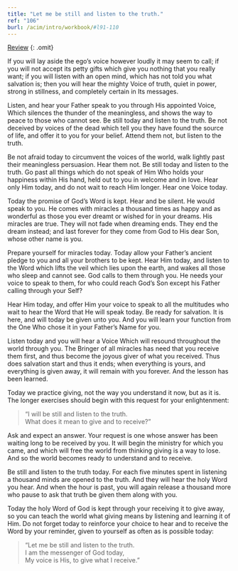 ```yaml
---
title: "Let me be still and listen to the truth."
ref: "106"
burl: /acim/intro/workbook/#l91-110
---
```


<a class="hide-review" href="/workbook/l118/#l106">Review</a>
{: .omit}

If you will lay aside the ego’s voice however loudly it may seem to
call; if you will not accept its petty gifts which give you nothing that
you really want; if you will listen with an open mind, which has not
told you what salvation is; then you will hear the mighty Voice of
truth, quiet in power, strong in stillness, and completely certain in
Its messages.

Listen, and hear your Father speak to you through His appointed Voice,
Which silences the thunder of the meaningless, and shows the way to
peace to those who cannot see. Be still today and listen to the truth.
Be not deceived by voices of the dead which tell you they have found the
source of life, and offer it to you for your belief. Attend them not,
but listen to the truth.

Be not afraid today to circumvent the voices of the world, walk lightly
past their meaningless persuasion. Hear them not. Be still today and
listen to the truth. Go past all things which do not speak of Him Who
holds your happiness within His hand, held out to you in welcome and in
love. Hear only Him today, and do not wait to reach Him longer. Hear one
Voice today.

Today the promise of God’s Word is kept. Hear and be silent. He would
speak to you. He comes with miracles a thousand times as happy and as
wonderful as those you ever dreamt or wished for in your dreams. His
miracles are true. They will not fade when dreaming ends. They end the
dream instead; and last forever for they come from God to His dear Son,
whose other name is you.

Prepare yourself for miracles today. Today allow your Father’s ancient
pledge to you and all your brothers to be kept. Hear Him today, and
listen to the Word which lifts the veil which lies upon the earth, and
wakes all those who sleep and cannot see. God calls to them through you.
He needs your voice to speak to them, for who could reach God’s Son
except his Father calling through your Self?

Hear Him today, and offer Him your voice to speak to all the multitudes
who wait to hear the Word that He will speak today. Be ready for
salvation. It is here, and will today be given unto you. And
you will learn your function from the One Who chose it in your Father’s
Name for you.

Listen today and you will hear a Voice Which will resound throughout the
world through you. The Bringer of all miracles has need that you receive
them first, and thus become the joyous giver of what you received. Thus
does salvation start and thus it ends; when everything is yours, and
everything is given away, it will remain with you forever. And the
lesson has been learned.

Today we practice giving, not the way you understand it now, but as it
is. The longer exercises should begin with this request for your
enlightenment:

> “I will be still and listen to the truth.<br/>
> What does it mean to give and to receive?”

Ask and expect an answer. Your request is one whose answer has been
waiting long to be received by you. It will begin the ministry for which
you came, and which will free the world from thinking giving is a way to
lose. And so the world becomes ready to understand and to receive.

Be still and listen to the truth today. For each five minutes spent in
listening a thousand minds are opened to the truth. And they will hear
the holy Word you hear. And when the hour is past, you will again
release a thousand more who pause to ask that truth be given them along
with you.

Today the holy Word of God is kept through your receiving it to give
away, so you can teach the world what giving means by listening and
learning it of Him. Do not forget today to reinforce your choice to hear
and to receive the Word by your reminder, given to yourself as often as
is possible today:

> “Let me be still and listen to the truth.<br/>
> I am the messenger of God today,<br/>
> My voice is His, to give what I receive.”

